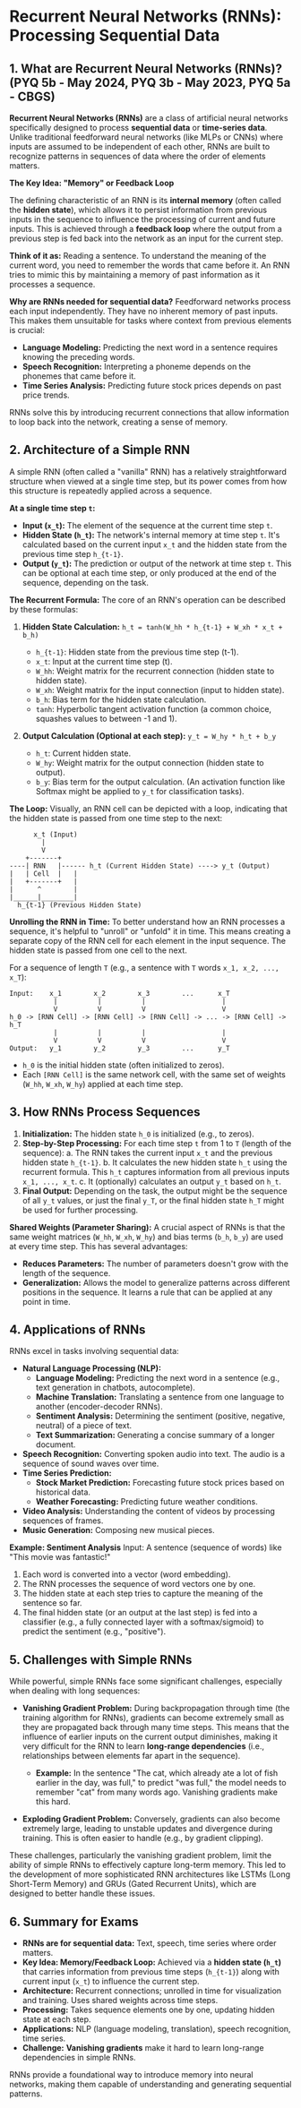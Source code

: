 # Recurrent Neural Networks (RNNs): Processing Sequential Data

## 1. What are Recurrent Neural Networks (RNNs)? (PYQ 5b - May 2024, PYQ 3b - May 2023, PYQ 5a - CBGS)

**Recurrent Neural Networks (RNNs)** are a class of artificial neural networks specifically designed to process **sequential data** or **time-series data**. Unlike traditional feedforward neural networks (like MLPs or CNNs) where inputs are assumed to be independent of each other, RNNs are built to recognize patterns in sequences of data where the order of elements matters.

**The Key Idea: "Memory" or Feedback Loop**

The defining characteristic of an RNN is its **internal memory** (often called the **hidden state**), which allows it to persist information from previous inputs in the sequence to influence the processing of current and future inputs. This is achieved through a **feedback loop** where the output from a previous step is fed back into the network as an input for the current step.

**Think of it as:** Reading a sentence. To understand the meaning of the current word, you need to remember the words that came before it. An RNN tries to mimic this by maintaining a memory of past information as it processes a sequence.

**Why are RNNs needed for sequential data?**
Feedforward networks process each input independently. They have no inherent memory of past inputs. This makes them unsuitable for tasks where context from previous elements is crucial:
*   **Language Modeling:** Predicting the next word in a sentence requires knowing the preceding words.
*   **Speech Recognition:** Interpreting a phoneme depends on the phonemes that came before it.
*   **Time Series Analysis:** Predicting future stock prices depends on past price trends.

RNNs solve this by introducing recurrent connections that allow information to loop back into the network, creating a sense of memory.

## 2. Architecture of a Simple RNN

A simple RNN (often called a "vanilla" RNN) has a relatively straightforward structure when viewed at a single time step, but its power comes from how this structure is repeatedly applied across a sequence.

**At a single time step `t`:**
*   **Input (`x_t`):** The element of the sequence at the current time step `t`.
*   **Hidden State (`h_t`):** The network's internal memory at time step `t`. It's calculated based on the current input `x_t` and the hidden state from the previous time step `h_{t-1}`.
*   **Output (`y_t`):** The prediction or output of the network at time step `t`. This can be optional at each time step, or only produced at the end of the sequence, depending on the task.

**The Recurrent Formula:**
The core of an RNN's operation can be described by these formulas:
1.  **Hidden State Calculation:**
    `h_t = tanh(W_hh * h_{t-1} + W_xh * x_t + b_h)`
    *   `h_{t-1}`: Hidden state from the previous time step (t-1).
    *   `x_t`: Input at the current time step (t).
    *   `W_hh`: Weight matrix for the recurrent connection (hidden state to hidden state).
    *   `W_xh`: Weight matrix for the input connection (input to hidden state).
    *   `b_h`: Bias term for the hidden state calculation.
    *   `tanh`: Hyperbolic tangent activation function (a common choice, squashes values to between -1 and 1).

2.  **Output Calculation (Optional at each step):**
    `y_t = W_hy * h_t + b_y`
    *   `h_t`: Current hidden state.
    *   `W_hy`: Weight matrix for the output connection (hidden state to output).
    *   `b_y`: Bias term for the output calculation.
    (An activation function like Softmax might be applied to `y_t` for classification tasks).

**The Loop:**
Visually, an RNN cell can be depicted with a loop, indicating that the hidden state is passed from one time step to the next:

```
      x_t (Input)
        |
        V
    +-------+
----| RNN   |------ h_t (Current Hidden State) ----> y_t (Output)
|   | Cell  |   |
|   +-------+   |
|      ^        |
|______|________|
  h_{t-1} (Previous Hidden State)
```

**Unrolling the RNN in Time:**
To better understand how an RNN processes a sequence, it's helpful to "unroll" or "unfold" it in time. This means creating a separate copy of the RNN cell for each element in the input sequence. The hidden state is passed from one cell to the next.

For a sequence of length `T` (e.g., a sentence with `T` words `x_1, x_2, ..., x_T`):

```
Input:    x_1        x_2        x_3        ...      x_T
           |          |          |                   |
           V          V          V                   V
h_0 -> [RNN Cell] -> [RNN Cell] -> [RNN Cell] -> ... -> [RNN Cell] -> h_T
           |          |          |                   |
           V          V          V                   V
Output:   y_1        y_2        y_3        ...      y_T
```
*   `h_0` is the initial hidden state (often initialized to zeros).
*   Each `[RNN Cell]` is the same network cell, with the same set of weights (`W_hh`, `W_xh`, `W_hy`) applied at each time step.

## 3. How RNNs Process Sequences

1.  **Initialization:** The hidden state `h_0` is initialized (e.g., to zeros).
2.  **Step-by-Step Processing:** For each time step `t` from 1 to `T` (length of the sequence):
    a.  The RNN takes the current input `x_t` and the previous hidden state `h_{t-1}`.
    b.  It calculates the new hidden state `h_t` using the recurrent formula. This `h_t` captures information from all previous inputs `x_1, ..., x_t`.
    c.  It (optionally) calculates an output `y_t` based on `h_t`.
3.  **Final Output:** Depending on the task, the output might be the sequence of all `y_t` values, or just the final `y_T`, or the final hidden state `h_T` might be used for further processing.

**Shared Weights (Parameter Sharing):**
A crucial aspect of RNNs is that the same weight matrices (`W_hh`, `W_xh`, `W_hy`) and bias terms (`b_h`, `b_y`) are used at every time step. This has several advantages:
*   **Reduces Parameters:** The number of parameters doesn't grow with the length of the sequence.
*   **Generalization:** Allows the model to generalize patterns across different positions in the sequence. It learns a rule that can be applied at any point in time.

## 4. Applications of RNNs

RNNs excel in tasks involving sequential data:

*   **Natural Language Processing (NLP):**
    *   **Language Modeling:** Predicting the next word in a sentence (e.g., text generation in chatbots, autocomplete).
    *   **Machine Translation:** Translating a sentence from one language to another (encoder-decoder RNNs).
    *   **Sentiment Analysis:** Determining the sentiment (positive, negative, neutral) of a piece of text.
    *   **Text Summarization:** Generating a concise summary of a longer document.
*   **Speech Recognition:** Converting spoken audio into text. The audio is a sequence of sound waves over time.
*   **Time Series Prediction:**
    *   **Stock Market Prediction:** Forecasting future stock prices based on historical data.
    *   **Weather Forecasting:** Predicting future weather conditions.
*   **Video Analysis:** Understanding the content of videos by processing sequences of frames.
*   **Music Generation:** Composing new musical pieces.

**Example: Sentiment Analysis**
Input: A sentence (sequence of words) like "This movie was fantastic!"
1.  Each word is converted into a vector (word embedding).
2.  The RNN processes the sequence of word vectors one by one.
3.  The hidden state at each step tries to capture the meaning of the sentence so far.
4.  The final hidden state (or an output at the last step) is fed into a classifier (e.g., a fully connected layer with a softmax/sigmoid) to predict the sentiment (e.g., "positive").

## 5. Challenges with Simple RNNs

While powerful, simple RNNs face some significant challenges, especially when dealing with long sequences:

*   **Vanishing Gradient Problem:** During backpropagation through time (the training algorithm for RNNs), gradients can become extremely small as they are propagated back through many time steps. This means that the influence of earlier inputs on the current output diminishes, making it very difficult for the RNN to learn **long-range dependencies** (i.e., relationships between elements far apart in the sequence).
    *   **Example:** In the sentence "The cat, which already ate a lot of fish earlier in the day, was full," to predict "was full," the model needs to remember "cat" from many words ago. Vanishing gradients make this hard.

*   **Exploding Gradient Problem:** Conversely, gradients can also become extremely large, leading to unstable updates and divergence during training. This is often easier to handle (e.g., by gradient clipping).

These challenges, particularly the vanishing gradient problem, limit the ability of simple RNNs to effectively capture long-term memory. This led to the development of more sophisticated RNN architectures like LSTMs (Long Short-Term Memory) and GRUs (Gated Recurrent Units), which are designed to better handle these issues.

## 6. Summary for Exams

*   **RNNs are for sequential data:** Text, speech, time series where order matters.
*   **Key Idea: Memory/Feedback Loop:** Achieved via a **hidden state (`h_t`)** that carries information from previous time steps (`h_{t-1}`) along with current input (`x_t`) to influence the current step.
*   **Architecture:** Recurrent connections; unrolled in time for visualization and training. Uses shared weights across time steps.
*   **Processing:** Takes sequence elements one by one, updating hidden state at each step.
*   **Applications:** NLP (language modeling, translation), speech recognition, time series.
*   **Challenge:** **Vanishing gradients** make it hard to learn long-range dependencies in simple RNNs.

RNNs provide a foundational way to introduce memory into neural networks, making them capable of understanding and generating sequential patterns. 